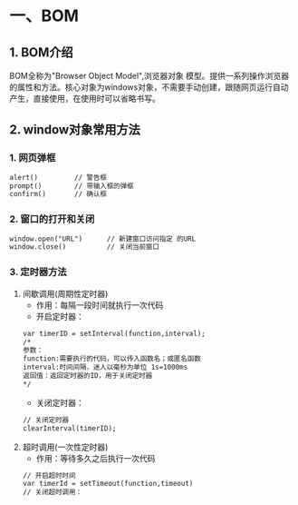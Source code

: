 # 一、BOM
## 1. BOM介绍 
BOM全称为"Browser Object Model",浏览器对象 模型。提供一系列操作浏览器的属性和方法。核心对象为windows对象，不需要手动创建，跟随网页运行自动产生，直接使用，在使用时可以省略书写。
## 2. window对象常用方法
### 1. 网页弹框
```html
alert()         // 警告框
prompt()        // 带输入框的弹框
confirm()       // 确认框
```
### 2. 窗口的打开和关闭
```html
window.open("URL")      // 新建窗口访问指定 的URL
window.close()          // 关闭当前窗口
```
### 3. 定时器方法
1. 间歇调用(周期性定时器)
    * 作用：每隔一段时间就执行一次代码
    * 开启定时器：
    ```html
    var timerID = setInterval(function,interval);
   /*
   参数：
   function:需要执行的代码，可以传入函数名；或匿名函数
   interval:时间间隔，迷人以毫秒为单位 1s=1000ms
   返回值：返回定时器的ID，用于关闭定时器
   */
    ```
   * 关闭定时器：
   ```html
   // 关闭定时器
   clearInterval(timerID);     
   ```
2. 超时调用(一次性定时器)
    * 作用：等待多久之后执行一次代码
    ```html
    // 开启超时时间
   var timerId = setTimeout(function,timeout)
   // 关闭超时调用：
   
    ```